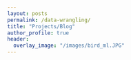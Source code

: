 ```yaml
---
layout: posts
permalink: /data-wrangling/
title: "Projects/Blog"
author_profile: true
header:
  overlay_image: "/images/bird_ml.JPG"
---
```



